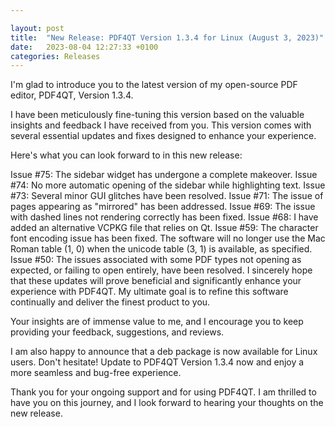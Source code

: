 ```yaml
---

layout: post  
title:  "New Release: PDF4QT Version 1.3.4 for Linux (August 3, 2023)"  
date:   2023-08-04 12:27:33 +0100  
categories: Releases
---
```


I'm glad to introduce you to the latest version of my open-source PDF editor, PDF4QT, Version 1.3.4. 

<!-- more -->

I have been meticulously fine-tuning this version based on the valuable insights and feedback I have received from you. This version comes with several essential updates and fixes designed to enhance your experience.

Here's what you can look forward to in this new release:

Issue #75: The sidebar widget has undergone a complete makeover.
Issue #74: No more automatic opening of the sidebar while highlighting text.
Issue #73: Several minor GUI glitches have been resolved.
Issue #71: The issue of pages appearing as "mirrored" has been addressed.
Issue #69: The issue with dashed lines not rendering correctly has been fixed.
Issue #68: I have added an alternative VCPKG file that relies on Qt.
Issue #59: The character font encoding issue has been fixed. The software will no longer use the Mac Roman table (1, 0) when the unicode table (3, 1) is available, as specified.
Issue #50: The issues associated with some PDF types not opening as expected, or failing to open entirely, have been resolved.
I sincerely hope that these updates will prove beneficial and significantly enhance your experience with PDF4QT. My ultimate goal is to refine this software continually and deliver the finest product to you.

Your insights are of immense value to me, and I encourage you to keep providing your feedback, suggestions, and reviews.

I am also happy to announce that a deb package is now available for Linux users. Don't hesitate! Update to PDF4QT Version 1.3.4 now and enjoy a more seamless and bug-free experience.

Thank you for your ongoing support and for using PDF4QT. I am thrilled to have you on this journey, and I look forward to hearing your thoughts on the new release.